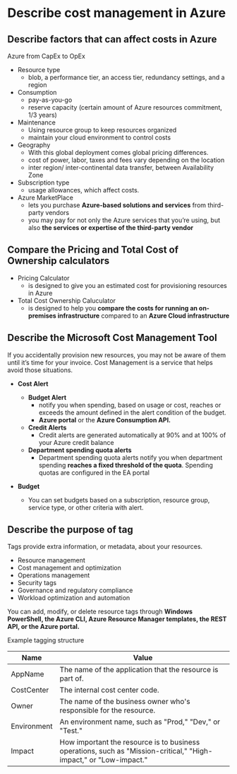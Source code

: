 # Describe cost management in Azure

## Describe factors that can affect costs in Azure

Azure from CapEx to OpEx

- Resource type
    - blob, a performance tier, an access tier, redundancy settings, and a region
- Consumption
    - pay-as-you-go
    - reserve capacity (certain amount of Azure resources commitment, 1/3 years)
- Maintenance
    - Using resource group to keep resources organized
    - maintain your cloud environment to control costs
- Geography
    - With this global deployment comes global pricing differences.
    - cost of power, labor, taxes and fees vary depending on the location
    - inter region/ inter-continental data transfer, between Availability Zone
- Subscription type
    - usage allowances, which affect costs.
- Azure MarketPlace
    - lets you purchase **Azure-based solutions and services** from third-party vendors
    - you may pay for not only the Azure services that you’re using, but also **the services or expertise of the third-party vendor**

## Compare the Pricing and Total Cost of Ownership calculators

- Pricing Calculator
    - is designed to give you an estimated cost for provisioning resources in Azure
- Total Cost Ownership Caluculator
    - is designed to help you **compare the costs for running an on-premises infrastructure** compared to an **Azure Cloud infrastructure**

## Describe the Microsoft Cost Management Tool

If you accidentally provision new resources, you may not be aware of them until it’s time for your invoice. Cost Management is a service that helps avoid those situations.

- **Cost Alert**
    - **Budget Alert**
        - notify you when spending, based on usage or cost, reaches or exceeds the amount defined in the alert condition of the budget.
        - **Azure portal** or the **Azure Consumption API.**
    - **Credit Alerts**
        - Credit alerts are generated automatically at 90% and at 100% of your Azure credit balance
    - **Department spending quota alerts**
        - Department spending quota alerts notify you when department spending **reaches a fixed threshold of the quota**. Spending quotas are configured in the EA portal

- **Budget**
    - You can set budgets based on a subscription, resource group, service type, or other criteria with alert.

## Describe the purpose of tag

Tags provide extra information, or metadata, about your resources.

- Resource management
- Cost management and optimization
- Operations management
- Security tags
- Governance and regulatory compliance
- Workload optimization and automation

You can add, modify, or delete resource tags through **Windows PowerShell, the Azure CLI, Azure Resource Manager templates, the REST API, or the Azure portal.**

Example tagging structure

| Name | Value |
| --- | --- |
| AppName | The name of the application that the resource is part of. |
| CostCenter | The internal cost center code. |
| Owner | The name of the business owner who's responsible for the resource. |
| Environment | An environment name, such as "Prod," "Dev," or "Test." |
| Impact | How important the resource is to business operations, such as "Mission-critical," "High-impact," or "Low-impact." |